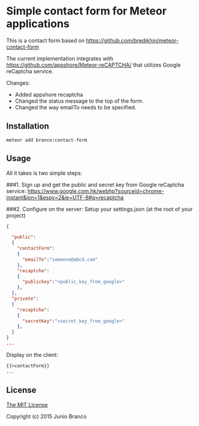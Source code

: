 # Simple contact form for Meteor applications

This is a contact form based on https://github.com/bredikhin/meteor-contact-form

The current implementation integrates with https://github.com/appshore/Meteor-reCAPTCHA/ that utilizes Google reCaptcha service.

Changes:
- Added appshore recaptcha
- Changed the status message to the top of the form.
- Changed the way emailTo needs to be specified.

## Installation

`meteor add branco:contact-form`

## Usage

All it takes is two simple steps:

###1. Sign up and get the public and secret key from Google reCaptcha service:
https://www.google.com.hk/webhp?sourceid=chrome-instant&ion=1&espv=2&ie=UTF-8#q=recaptcha

###2. Configure on the server:
Setup your settings.json (at the root of your project)
```settings.json
{

  "public":
  {
    "contactForm":
    {
      "emailTo":"someone@abcd.com"
    },
    "recaptcha":
    {
      "publickey":"<public_key_from_google>"
    },
  },
  "private":
  {
    "recaptcha":
    {
      "secretKey":"<secret_key_from_google>"
    },
  }
}
...
```


Display on the client:

```html
{{>contactForm}}
...
```

## License

[The MIT License](http://opensource.org/licenses/MIT)

Copyright (c) 2015 Junio Branco

